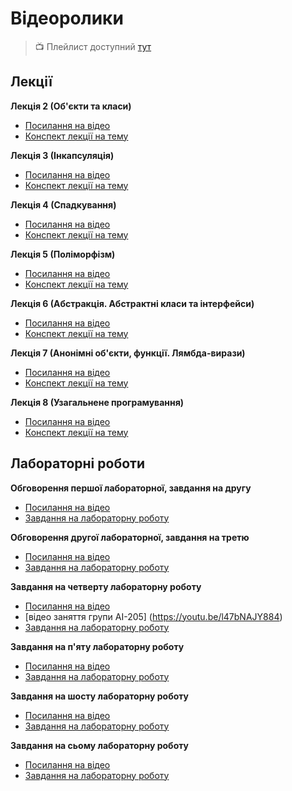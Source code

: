 # Відеоролики

> :tv: Плейлист доступний [тут](https://youtube.com/playlist?list=PLKTsfoGIz8kfGfYo8cvGK6SXm_jOX3Vpc)

## Лекції

**Лекція 2 (Об'єкти та класи)**
- [Посилання на відео](https://youtu.be/WL-wxQm3PvY)
- [Конспект лекції на тему](https://github.com/MykolaHodovychenko/oop/tree/ru/lectures/lecture2)

**Лекція 3 (Інкапсуляція)**
- [Посилання на відео](https://youtu.be/3VDU-bPvZew)
- [Конспект лекції на тему](https://github.com/MykolaHodovychenko/oop/tree/ru/lectures/lecture3)

**Лекція 4 (Спадкування)**
- [Посилання на відео](https://youtu.be/aGK1WokKftY)
- [Конспект лекції на тему](https://github.com/MykolaHodovychenko/oop/tree/ru/lectures/lecture4)

**Лекція 5 (Поліморфізм)**
- [Посилання на відео](https://youtu.be/wpz_DVxv89o)
- [Конспект лекції на тему](https://github.com/MykolaHodovychenko/oop/tree/ru/lectures/lecture5)

**Лекція 6 (Абстракція. Абстрактні класи та інтерфейси)**
- [Посилання на відео](https://youtu.be/yW12cDuQ-yE)
- [Конспект лекції на тему](https://github.com/MykolaHodovychenko/oop/tree/ru/lectures/lecture6)

**Лекція 7 (Анонімні об'єкти, функції. Лямбда-вирази)**
- [Посилання на відео](https://youtu.be/fzA9EXdlFes)
- [Конспект лекції на тему](https://github.com/MykolaHodovychenko/oop/tree/ru/lectures/lecture7)

**Лекція 8 (Узагальнене програмування)**
- [Посилання на відео]()
- [Конспект лекції на тему](https://github.com/MykolaHodovychenko/oop/tree/ru/lectures/lecture8)

## Лабораторні роботи

**Обговорення першої лабораторної, завдання на другу**
- [Посилання на відео](https://youtu.be/hGRYpwvC_II)
- [Завдання на лабораторну роботу](https://github.com/MykolaHodovychenko/oop/tree/ru/labs/lab2)

**Обговорення другої лабораторної, завдання на третю**
- [Посилання на відео](https://youtu.be/Q67PBFuAWVs)
- [Завдання на лабораторну роботу](https://github.com/MykolaHodovychenko/oop/tree/ru/labs/lab3)
 
**Завдання на четверту лабораторну роботу**
- [Посилання на відео](https://youtu.be/1UeFn2ZUvXk)
- [відео заняття групи АІ-205] (https://youtu.be/l47bNAJY884)
- [Завдання на лабораторну роботу](https://github.com/MykolaHodovychenko/oop/tree/ru/labs/lab4)

**Завдання на п'яту лабораторну роботу**
- [Посилання на відео](https://youtu.be/k8AyHKkFh0E)
- [Завдання на лабораторну роботу](https://github.com/MykolaHodovychenko/oop/tree/ru/labs/lab5)

**Завдання на шосту лабораторну роботу**
- [Посилання на відео](https://youtu.be/m3YpVgBy21M)
- [Завдання на лабораторну роботу](https://github.com/MykolaHodovychenko/oop/tree/ru/labs/lab6)

**Завдання на сьому лабораторну роботу**
- [Посилання на відео](https://youtu.be/0dKmKC_0ykI)
- [Завдання на лабораторну роботу](https://github.com/MykolaHodovychenko/oop/tree/ru/labs/lab7)
